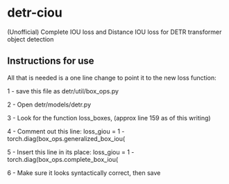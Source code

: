 # detr-ciou
(Unofficial) Complete IOU loss and Distance IOU loss for DETR transformer object detection


## Instructions for use
All that is needed is a one line change to point it to the new loss function:

1 - save this file as detr/util/box_ops.py

2 - Open detr/models/detr.py

3 - Look for the function loss_boxes, (approx line 159 as of this writing)

4 - Comment out this line:          loss_giou = 1 - torch.diag(box_ops.generalized_box_iou(

5 - Insert this line in its place:  loss_giou = 1 - torch.diag(box_ops.complete_box_iou(

6 - Make sure it looks syntactically correct, then save
